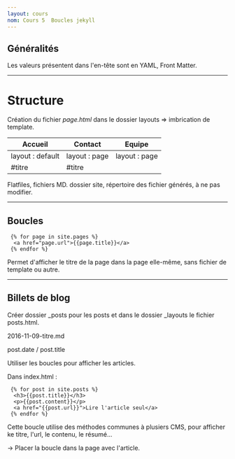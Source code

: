 ```yaml
---
layout: cours
nom: Cours 5  Boucles jekyll
---
```



## Généralités

Les valeurs présentent dans l'en-tête sont en YAML, Front Matter.

---

# Structure


Création du fichier _page.html_ dans le dossier layouts => imbrication de template.


 Accueil | Contact | Equipe
 --- | --- | ---
 layout : default | layout : page | layout : page
  | #titre | #titre


 Flatfiles, fichiers MD.
 dossier site, répertoire des fichier générés, à ne pas modifier.

 ---

## Boucles

```
 {% for page in site.pages %}
  <a href="page.url">{{page.title}}</a>
 {% endfor %}
 ```


 Permet d'afficher le titre de la page dans la page elle-même, sans fichier de template ou autre.

 ---

## Billets de blog

 Créer dossier _posts pour les posts et dans le dossier _layouts le fichier posts.html.


 2016-11-09-titre.md

 post.date / post.title


 Utiliser les boucles pour afficher les articles.


 Dans index.html :

```
 {% for post in site.posts %}
  <h3>{{post.title}}</h3>
  <p>{{post.content}}</p>
  <a href="{{post.url}}">Lire l'article seul</a>
 {% endfor %}
 ```


 Cette boucle utilise des méthodes communes à plusiers CMS, pour afficher ke titre, l'url, le contenu, le résumé...

 -> Placer la boucle dans la page avec l'article.
